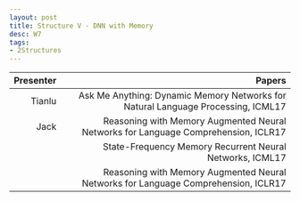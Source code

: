 ```yaml
---
layout: post
title: Structure V - DNN with Memory
desc: W7
tags:
- 2Structures
---
```




| Presenter | Papers |
| -----: | ----------: |
| Tianlu | Ask Me Anything: Dynamic Memory Networks for Natural Language Processing, ICML17 |
| Jack | Reasoning with Memory Augmented Neural Networks for Language Comprehension, ICLR17 |
|  | State-Frequency Memory Recurrent Neural Networks, ICML17 |
|  | Reasoning with Memory Augmented Neural Networks for Language Comprehension, ICLR17  |
